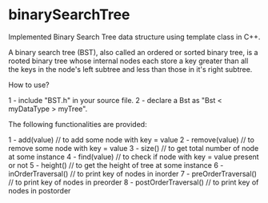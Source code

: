 # binarySearchTree
Implemented Binary Search Tree data structure using template class in C++.

A binary search tree (BST), also called an ordered or sorted binary tree, is a rooted binary tree whose internal nodes each store a key greater than all the keys in the node's left subtree and less than those in it's right subtree. 

How to use?

1 - include "BST.h" in your source file.
2 - declare a Bst as "Bst < myDataType > myTree".



The following functionalities are provided:

1 - add(value)                 // to add some node with key = value
2 - remove(value)              // to remove some node with key = value
3 - size()                     // to get total number of node at some instance
4 - find(value)                // to check if node with key = value present or not
5 - height()                   // to get the height of tree at some instance
6 - inOrderTraversal()         // to print key of nodes in inorder
7 - preOrderTraversal()        // to print key of nodes in preorder
8 - postOrderTraversal()       // to print key of nodes in postorder
